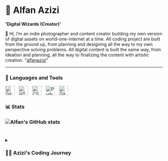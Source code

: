 # 🚩 Alfan Azizi
**'Digital Wizards (Creator)'**

👋 Hi, I’m an indie photographer and content creator building my own version of digital assets on world-one-internet at a time. All coding project are built from the ground up, from planning and designing all the way to my own perspective solving problems. All digital content is built the same way, from ideation and planning, all the way to finalizing the content with artistic creation. "[alfanazizi][youtube]"

---

### 🧰 Languages and Tools

<img align="left" alt="Git" width="30px" style="padding-right:10px;" src="https://cdn.jsdelivr.net/gh/devicons/devicon/icons/git/git-original.svg" />
<img align="left" alt="HTML" width="30px" style="padding-right:10px;" src="https://cdn.jsdelivr.net/gh/devicons/devicon/icons/html5/html5-plain.svg" />
<img align="left" alt="CSS" width="30px" style="padding-right:10px;" src="https://cdn.jsdelivr.net/gh/devicons/devicon/icons/css3/css3-plain.svg" />
<img align="left" alt="Python" width="30px" style="padding-right:10px;" src="https://cdn.jsdelivr.net/gh/devicons/devicon/icons/python/python-plain.svg" />
<img align="left" alt="GitHub" width="30px" style="padding-right:10px;" src="https://cdn.jsdelivr.net/gh/devicons/devicon/icons/github/github-original.svg" />

<br />

#

### 📊 Stats
### ![Alfan's GitHub stats](https://github-readme-stats.vercel.app/api?username=alfanazizi&show_icons=true&theme=gruvbox)

### <!-- ![GitHub Streak](https://streak-stats.demolab.com?user=Alfanazizi&theme=gruvbox&border_radius=4.5) -->

#

<details>
 <summary><h3>👨‍💻 Azizi's Coding Journey</h3></summary>
   I started my coding journey as a naive computer science student with a passion to learn everything I could about this programming world - code, And all the while, teaching myself. However, I had another desire I had been pursuing throughout this time - YouTube content creation. But there's something that's always bothered me about my journey -  I do have to eat, at the end of the day, but I think it's time. It's time to expand mycomfort-zone again. I have a burning desire to get back on the horse, and fulfill my dream younger me had of building my own digital assets, my own digital assets. And in order to do that, I'll be implmementing a few measures to streamline my YouTube content and blog-websites. Don't wait up, because I'm coming.

[website]: https://alfanazizi.github.io
[youtube]: https://youtube.com/alfanazizi
